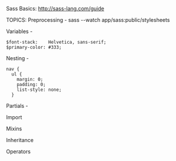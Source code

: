 Sass Basics:
http://sass-lang.com/guide


TOPICS:
Preprocessing - sass --watch app/sass:public/stylesheets

Variables -
```
$font-stack:    Helvetica, sans-serif;
$primary-color: #333;
```

Nesting -
```
nav {
  ul {
    margin: 0;
    padding: 0;
    list-style: none;
  }
```

Partials - 

Import

Mixins

Inheritance

Operators
